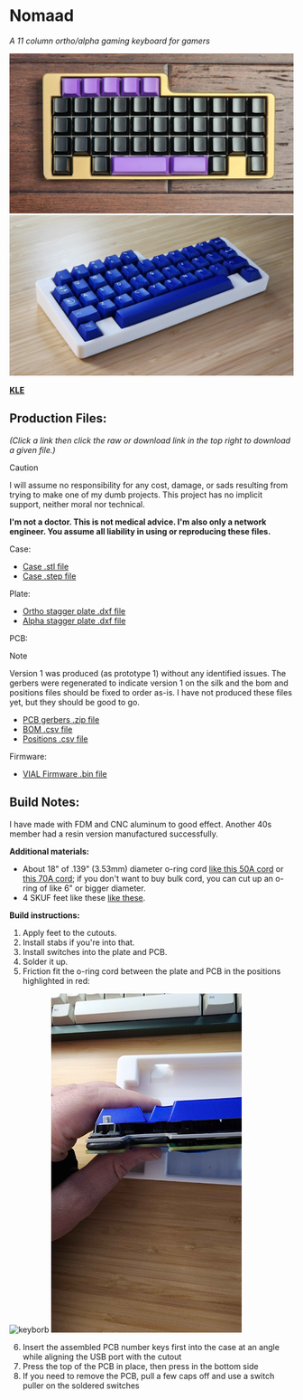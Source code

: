 # Nomaad
*A 11 column ortho/alpha gaming keyboard for gamers*

<img src="https://github.com/theycallmeboxy/nomaad/blob/main/img/nomaad-01.jpg" alt="keyborb" width="600"/>

<img src="https://github.com/theycallmeboxy/nomaad/blob/main/img/nomaad-02.jpg" alt="keyborb" width="600"/>

**[KLE](https://www.keyboard-layout-editor.com/##@_name=Nomaad%20Vial&author=theycallmeboxy%3B&@_x:0.5%3B&=0,1&=0,2&=0,3&=0,4&=0,5%3B&@=1,0&=1,1&=1,2&=1,3&=1,4&=1,5&=1,6&=1,7&=1,8&=1,9&=1,10%3B&@=2,0&=2,1&=2,2&=2,3&=2,4&=2,5&=2,6&=2,7&=2,8&=2,9&=2,10%3B&@_c=%2300c5ff%3B&=3,0%0A%0A%0A0,0&=3,1%0A%0A%0A0,0&=3,2%0A%0A%0A0,0&=3,3%0A%0A%0A0,0&=3,4%0A%0A%0A0,0&=3,5%0A%0A%0A0,0&=3,6%0A%0A%0A0,0&=3,7%0A%0A%0A0,0&=3,8%0A%0A%0A0,0&=3,9%0A%0A%0A0,0&=3,10%0A%0A%0A0,0%3B&@_c=%23cccccc%3B&=4,0&_x:1&c=%23ffb80c%3B&=4,1%0A%0A%0A1,0&_w:3%3B&=4,3%0A%0A%0A1,0&_w:2%3B&=4,6%0A%0A%0A1,0&=4,7%0A%0A%0A1,0&_x:1&c=%23cccccc%3B&=4,10%3B&@_y:0.5&c=%2300c5ff&w:1.5%3B&=3,0%0A%0A%0A0,1&=3,1%0A%0A%0A0,1&=3,2%0A%0A%0A0,1&=3,3%0A%0A%0A0,1&=3,4%0A%0A%0A0,1&=3,5%0A%0A%0A0,1&=3,6%0A%0A%0A0,1&=3,7%0A%0A%0A0,1&=3,8%0A%0A%0A0,1&_w:1.5%3B&=3,10%0A%0A%0A0,1%3B&@_y:0.25&x:2&c=%23ffb80c&w:7%3B&=4,3%0A%0A%0A1,1)**

## Production Files:

*(Click a link then click the raw or download link in the top right to download a given file.)*

> [!CAUTION]
> I will assume no responsibility for any cost, damage, or sads resulting from trying to make one of my dumb projects. This project has no implicit support, neither moral nor technical.
> 
> **I'm not a doctor. This is not medical advice. I'm also only a network engineer. You assume all liability in using or reproducing these files.**

Case:
- [Case .stl file](https://github.com/theycallmeboxy/nomaad/blob/main/models/case/nomaad-case.stl)
- [Case .step file](https://github.com/theycallmeboxy/nomaad/blob/main/models/case/nomaad-case.step)

Plate:
- [Ortho stagger plate .dxf file](https://github.com/theycallmeboxy/nomaad/blob/main/models/plate/nomaad-plate_ortho.dxf)
- [Alpha stagger plate .dxf file](https://github.com/theycallmeboxy/nomaad/blob/main/models/plate/nomaad-plate_alpha.dxf)

PCB:
> [!NOTE]
> Version 1 was produced (as prototype 1) without any identified issues.  The gerbers were regenerated to indicate version 1 on the silk and the bom and positions files should be fixed to order as-is.  I have not produced these files yet, but they should be good to go.

- [PCB gerbers .zip file](https://github.com/theycallmeboxy/nomaad/blob/main/pcb/nomaad%20v1/production/nomaad.zip)
- [BOM .csv file](https://github.com/theycallmeboxy/nomaad/blob/main/pcb/nomaad%20v1/production/bom.csv)
- [Positions .csv file](https://github.com/theycallmeboxy/nomaad/blob/main/pcb/nomaad%20v1/production/positions.csv)

Firmware:
- [VIAL Firmware .bin file](https://github.com/theycallmeboxy/nomaad/blob/main/firmware/vial/binary/boxy_nomaad_vial.bin)
  
## Build Notes:

I have made with FDM and CNC aluminum to good effect.  Another 40s member had a resin version manufactured successfully.

**Additional materials:**
 
  - About 18" of .139" (3.53mm) diameter o-ring cord [like this 50A cord](https://www.theoringstore.com/store/index.php?main_page=product_info&cPath=117_527&products_id=18618) or [this 70A cord](https://www.theoringstore.com/store/index.php?main_page=product_info&cPath=117_119&products_id=5058); if you don't want to buy bulk cord, you can cut up an o-ring of like 6" or bigger diameter.
  - 4 SKUF feet like these  [like these](https://keeb.io/products/skuf-silicone-rubber-keyboard-feet).

**Build instructions:**

1. Apply feet to the cutouts.
2. Install stabs if you're into that. 
3. Install switches into the plate and PCB.
4. Solder it up.
5. Friction fit the o-ring cord between the plate and PCB in the positions highlighted in red:

<img src="https://github.com/theycallmeboxy/nomaad/blob/main/img/nomaad-cord-path.png" alt="keyborb" width="600"/>

<img src="https://github.com/theycallmeboxy/nomaad/blob/main/img/nomaad-cord-friction-fit.jpg" alt="keyborb" height="600"/>

6. Insert the assembled PCB number keys first into the case at an angle while aligning the USB port with the cutout
7. Press the top of the PCB in place, then press in the bottom side
8. If you need to remove the PCB, pull a few caps off and use a switch puller on the soldered switches
